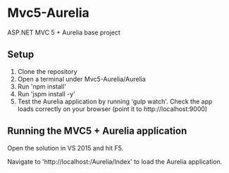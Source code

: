 # Mvc5-Aurelia
ASP.NET MVC 5 + Aurelia base project

## Setup

1. Clone the repository
2. Open a terminal under Mvc5-Aurelia/Aurelia
3. Run 'npm install'
4. Run 'jspm install -y'
5. Test the Aurelia application by running 'gulp watch'. Check the app loads correctly on your browser (point it to http://localhost:9000)

## Running the MVC5 + Aurelia application

Open the solution in VS 2015 and hit F5.

Navigate to 'http://localhost:<port>/Aurelia/Index' to load the Aurelia application.
